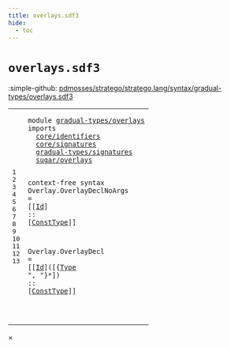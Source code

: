 ```yaml
---
title: overlays.sdf3
hide:
  - toc
---
```


# `overlays.sdf3`

:simple-github: [pdmosses/stratego/stratego.lang/syntax/gradual-types/overlays.sdf3]

[pdmosses/stratego/stratego.lang/syntax/gradual-types/overlays.sdf3]: https://github.com/pdmosses/stratego/blob/master/stratego.lang/syntax/gradual-types/overlays.sdf3 "The source file on GitHub"

<div class="sdf3"><table class="highlighttable"><tbody><tr><td class="linenos"><div class="linenodiv"><pre><span></span>1
2
3
4
5
6
7
8
9
10
11
12
13
</pre></div></td>
<td class="code"><pre><code><span class="keyword">module</span> <a href="../main.sdf3/#gradual-types/overlays_8_3" id="gradual-types/overlays_1_8" title="Referenced at ../main.sdf3 line 8">gradual-types/overlays</a>
<span class="keyword">imports</span>
  <a href="../../core/identifiers.sdf3/#core/identifiers_1_8" id="core/identifiers_3_3" title="Defined at ../../core/identifiers.sdf3 line 1">core/identifiers</a>
  <a href="../../core/signatures.sdf3/#core/signatures_1_8" id="core/signatures_4_3" title="Defined at ../../core/signatures.sdf3 line 1">core/signatures</a>
  <a href="../signatures.sdf3/#gradual-types/signatures_1_8" id="gradual-types/signatures_5_3" title="Defined at ../signatures.sdf3 line 1">gradual-types/signatures</a>
  <a href="../../sugar/overlays.sdf3/#sugar/overlays_1_8" id="sugar/overlays_6_3" title="Defined at ../../sugar/overlays.sdf3 line 1">sugar/overlays</a>

<span class="keyword">context-free syntax</span>
  <span id="Overlay_9_3" title="Not referenced">Overlay</span>.<span class="cons_Constructor"><span id="OverlayDeclNoArgs_9_11" title="Not referenced">OverlayDeclNoArgs</span></span> =
    [[<a href="../../core/identifiers.sdf3/#Id_16_15" id="Id_10_7" title="Defined at ../../core/identifiers.sdf3 line 16, 21, 23, 43, 44, 45">Id</a>] <span class="cons_String">::</span> [<a href="../../core/signatures.sdf3/#ConstType_48_39" id="ConstType_10_15" title="Defined at ../../core/signatures.sdf3 line 48, 50">ConstType</a>]]

  <span id="Overlay_12_3" title="Not referenced">Overlay</span>.<span class="cons_Constructor"><span id="OverlayDecl_12_11" title="Not referenced">OverlayDecl</span></span> =
    [[<a href="../../core/identifiers.sdf3/#Id_16_15" id="Id_13_7" title="Defined at ../../core/identifiers.sdf3 line 16, 21, 23, 43, 44, 45">Id</a>]<span class="cons_String">(</span>[{<a href="../signatures.sdf3/#Type_7_20" id="Type_13_13" title="Defined at ../signatures.sdf3 line 7, 11, 12, 13, 14, 15, 16, 17, 18">Type</a> <span class="cons_Lit">", "</span>}*]<span class="cons_String">)</span> <span class="cons_String">::</span> [<a href="../../core/signatures.sdf3/#ConstType_48_39" id="ConstType_13_31" title="Defined at ../../core/signatures.sdf3 line 48, 50">ConstType</a>]]

</code></pre></td></tr></tbody></table></div>

<div id="modal">
  <div id="modal-content">
    <span id="modal-close">&times;</span>
    <h2 id="modal-h2"></h2>
    <p  id="modal-p"></p>
    <ul id="modal-ul"></ul>
  </div>
</div>
